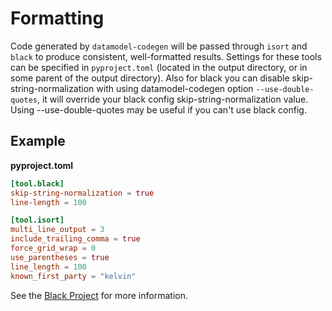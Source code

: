# Formatting

Code generated by `datamodel-codegen` will be passed through `isort` and
`black` to produce consistent, well-formatted results. Settings for these tools
can be specified in `pyproject.toml` (located in the output directory, or in
some parent of the output directory). Also for black you can disable 
skip-string-normalization with using datamodel-codegen option `--use-double-quotes`, 
it will override your black config skip-string-normalization value.
Using --use-double-quotes may be useful if you can't use black config. 

## Example

**pyproject.toml**
```toml
[tool.black]
skip-string-normalization = true
line-length = 100

[tool.isort]
multi_line_output = 3
include_trailing_comma = true
force_grid_wrap = 0
use_parentheses = true
line_length = 100
known_first_party = "kelvin"
```

See the [Black Project](https://pypi.org/project/black/) for more information.

